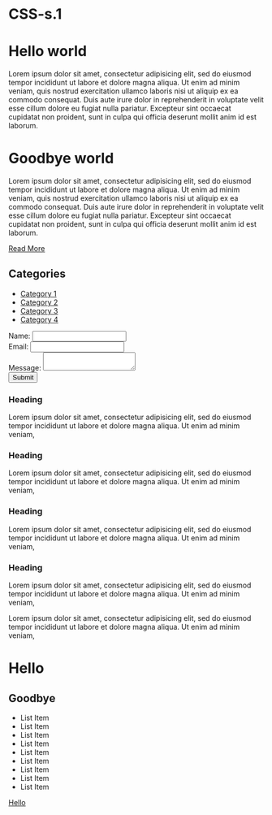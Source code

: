 # CSS-s.1

<!DOCTYPE html>
<html>
<head>
<title>CSS Balde</title>
<link rel="stylesheet" type="text/css" href="css/style.css">
</head>
<body>
<div class="container">
<div class="box-1">
<h1>Hello world</h1>
<p>Lorem ipsum dolor sit amet, consectetur adipisicing elit, sed do eiusmod
tempor incididunt ut labore et dolore magna aliqua. Ut enim ad minim veniam,
quis nostrud exercitation ullamco laboris nisi ut aliquip ex ea commodo
consequat. Duis aute irure dolor in reprehenderit in voluptate velit esse
cillum dolore eu fugiat nulla pariatur. Excepteur sint occaecat cupidatat non
proident, sunt in culpa qui officia deserunt mollit anim id est laborum.</p>
</div>

<div class="box-2">
<h1>Goodbye world</h1>
<p>Lorem ipsum dolor sit amet, consectetur adipisicing elit, sed do eiusmod
tempor incididunt ut labore et dolore magna aliqua. Ut enim ad minim veniam,
quis nostrud exercitation ullamco laboris nisi ut aliquip ex ea commodo
consequat. Duis aute irure dolor in reprehenderit in voluptate velit esse
cillum dolore eu fugiat nulla pariatur. Excepteur sint occaecat cupidatat non
proident, sunt in culpa qui officia deserunt mollit anim id est laborum.</p>
<a class="button" href="">Read More</a>
</div>
<div class="categories">
<h2>Categories</h2>
<ul>
<li><a href="#">Category 1</a></li>
<li><a href="#">Category 2</a></li>
<li><a href="#">Category 3</a></li>
<li><a href="#">Category 4</a></li>
</ul>
</div>

<form class="my-form">
<div class="form-group">
    <label>Name: </label>
       <input type="text" name="name"> 
    </div>
    <div class="form-group">
    <label>Email: </label>
       <input type="text" name="email">
    </div>
    <div class="form-group">
    <label>Message: </label>
       <textarea name="message"></textarea> 
    </div>
    <input class="button" type="submit"  value="Submit"  name="">
</form>

<div class="block">
<h3>Heading</h3>
<p>Lorem ipsum dolor sit amet, consectetur adipisicing elit, sed do eiusmod
tempor incididunt ut labore et dolore magna aliqua. Ut enim ad minim veniam,
</p>
</div>
<div class="block">
<h3>Heading</h3>
<p>Lorem ipsum dolor sit amet, consectetur adipisicing elit, sed do eiusmod
tempor incididunt ut labore et dolore magna aliqua. Ut enim ad minim veniam,
</p>
</div>
<div class="block">
<h3>Heading</h3>
<p>Lorem ipsum dolor sit amet, consectetur adipisicing elit, sed do eiusmod
tempor incididunt ut labore et dolore magna aliqua. Ut enim ad minim veniam,
</p>
</div>

<div class="clr"></div>

<div id="main-block">
<h3>Heading</h3>
<p>Lorem ipsum dolor sit amet, consectetur adipisicing elit, sed do eiusmod
tempor incididunt ut labore et dolore magna aliqua. Ut enim ad minim veniam,
</p>
</div>

<div id="sidebar">
<p>Lorem ipsum dolor sit amet, consectetur adipisicing elit, sed do eiusmod
tempor incididunt ut labore et dolore magna aliqua. Ut enim ad minim veniam,
</p>
</div>

<div class="clr"></div>

<div class="p-box">
<h1>Hello</h1>
<h2>Goodbye</h2>
</div>

<ul class="my-list">
<li>List Item</li>
<li>List Item</li>
<li>List Item</li>
<li>List Item</li>
<li>List Item</li>
<li>List Item</li>
<li>List Item</li>
<li>List Item</li>
<li>List Item</li>
</ul>
</div><!-- ./container -->

<a class="fix-me button" href="">Hello</a>

<div style="margin-top:500px;"></div>
</body>
</html>
